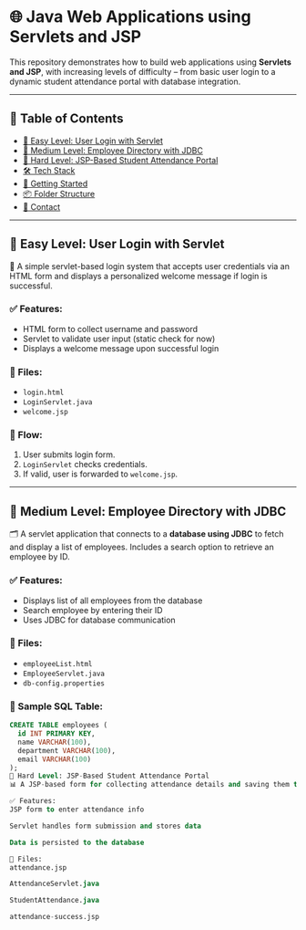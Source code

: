 # 🌐 Java Web Applications using Servlets and JSP

This repository demonstrates how to build web applications using **Servlets and JSP**, with increasing levels of difficulty – from basic user login to a dynamic student attendance portal with database integration.

---

## 📌 Table of Contents

- [📗 Easy Level: User Login with Servlet](#-easy-level-user-login-with-servlet)
- [📙 Medium Level: Employee Directory with JDBC](#-medium-level-employee-directory-with-jdbc)
- [📕 Hard Level: JSP-Based Student Attendance Portal](#-hard-level-jsp-based-student-attendance-portal)
- [🛠️ Tech Stack](#️-tech-stack)
- [🚀 Getting Started](#-getting-started)
- [📦 Folder Structure](#-folder-structure)
- [📧 Contact](#-contact)

---

## 📗 Easy Level: User Login with Servlet

🔐 A simple servlet-based login system that accepts user credentials via an HTML form and displays a personalized welcome message if login is successful.

### ✅ Features:
- HTML form to collect username and password
- Servlet to validate user input (static check for now)
- Displays a welcome message upon successful login

### 📁 Files:
- `login.html`
- `LoginServlet.java`
- `welcome.jsp`

### 🔄 Flow:
1. User submits login form.
2. `LoginServlet` checks credentials.
3. If valid, user is forwarded to `welcome.jsp`.

---

## 📙 Medium Level: Employee Directory with JDBC

🗂️ A servlet application that connects to a **database using JDBC** to fetch and display a list of employees. Includes a search option to retrieve an employee by ID.

### ✅ Features:
- Displays list of all employees from the database
- Search employee by entering their ID
- Uses JDBC for database communication

### 📁 Files:
- `employeeList.html`
- `EmployeeServlet.java`
- `db-config.properties`

### 🧪 Sample SQL Table:
```sql
CREATE TABLE employees (
  id INT PRIMARY KEY,
  name VARCHAR(100),
  department VARCHAR(100),
  email VARCHAR(100)
);
📕 Hard Level: JSP-Based Student Attendance Portal
📊 A JSP-based form for collecting attendance details and saving them to the database through a servlet.

✅ Features:
JSP form to enter attendance info

Servlet handles form submission and stores data

Data is persisted to the database

📁 Files:
attendance.jsp

AttendanceServlet.java

StudentAttendance.java

attendance-success.jsp
